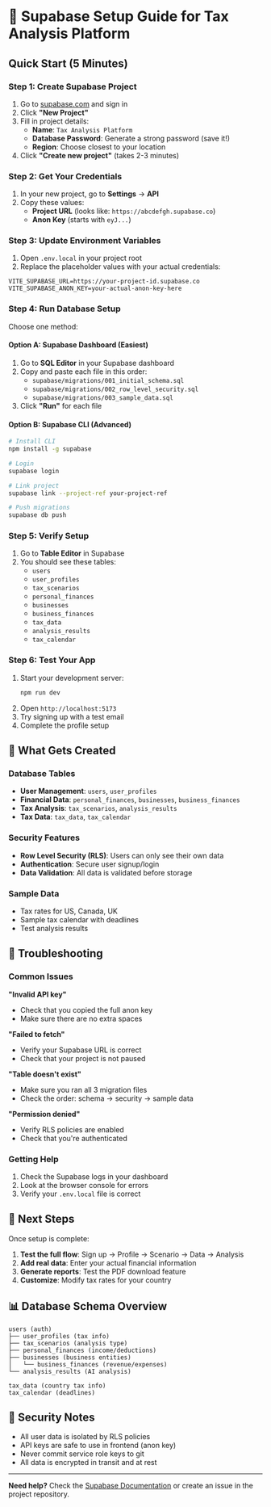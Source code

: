 # 🚀 Supabase Setup Guide for Tax Analysis Platform

## Quick Start (5 Minutes)

### Step 1: Create Supabase Project
1. Go to [supabase.com](https://supabase.com) and sign in
2. Click **"New Project"**
3. Fill in project details:
   - **Name**: `Tax Analysis Platform`
   - **Database Password**: Generate a strong password (save it!)
   - **Region**: Choose closest to your location
4. Click **"Create new project"** (takes 2-3 minutes)

### Step 2: Get Your Credentials
1. In your new project, go to **Settings** → **API**
2. Copy these values:
   - **Project URL** (looks like: `https://abcdefgh.supabase.co`)
   - **Anon Key** (starts with `eyJ...`)

### Step 3: Update Environment Variables
1. Open `.env.local` in your project root
2. Replace the placeholder values with your actual credentials:

```env
VITE_SUPABASE_URL=https://your-project-id.supabase.co
VITE_SUPABASE_ANON_KEY=your-actual-anon-key-here
```

### Step 4: Run Database Setup
Choose one method:

#### Option A: Supabase Dashboard (Easiest)
1. Go to **SQL Editor** in your Supabase dashboard
2. Copy and paste each file in this order:
   - `supabase/migrations/001_initial_schema.sql`
   - `supabase/migrations/002_row_level_security.sql`
   - `supabase/migrations/003_sample_data.sql`
3. Click **"Run"** for each file

#### Option B: Supabase CLI (Advanced)
```bash
# Install CLI
npm install -g supabase

# Login
supabase login

# Link project
supabase link --project-ref your-project-ref

# Push migrations
supabase db push
```

### Step 5: Verify Setup
1. Go to **Table Editor** in Supabase
2. You should see these tables:
   - `users`
   - `user_profiles`
   - `tax_scenarios`
   - `personal_finances`
   - `businesses`
   - `business_finances`
   - `tax_data`
   - `analysis_results`
   - `tax_calendar`

### Step 6: Test Your App
1. Start your development server:
   ```bash
   npm run dev
   ```
2. Open `http://localhost:5173`
3. Try signing up with a test email
4. Complete the profile setup

## 🔧 What Gets Created

### Database Tables
- **User Management**: `users`, `user_profiles`
- **Financial Data**: `personal_finances`, `businesses`, `business_finances`
- **Tax Analysis**: `tax_scenarios`, `analysis_results`
- **Tax Data**: `tax_data`, `tax_calendar`

### Security Features
- **Row Level Security (RLS)**: Users can only see their own data
- **Authentication**: Secure user signup/login
- **Data Validation**: All data is validated before storage

### Sample Data
- Tax rates for US, Canada, UK
- Sample tax calendar with deadlines
- Test analysis results

## 🚨 Troubleshooting

### Common Issues

**"Invalid API key"**
- Check that you copied the full anon key
- Make sure there are no extra spaces

**"Failed to fetch"**
- Verify your Supabase URL is correct
- Check that your project is not paused

**"Table doesn't exist"**
- Make sure you ran all 3 migration files
- Check the order: schema → security → sample data

**"Permission denied"**
- Verify RLS policies are enabled
- Check that you're authenticated

### Getting Help
1. Check the Supabase logs in your dashboard
2. Look at the browser console for errors
3. Verify your `.env.local` file is correct

## 🎯 Next Steps

Once setup is complete:
1. **Test the full flow**: Sign up → Profile → Scenario → Data → Analysis
2. **Add real data**: Enter your actual financial information
3. **Generate reports**: Test the PDF download feature
4. **Customize**: Modify tax rates for your country

## 📊 Database Schema Overview

```
users (auth)
├── user_profiles (tax info)
├── tax_scenarios (analysis type)
├── personal_finances (income/deductions)
├── businesses (business entities)
│   └── business_finances (revenue/expenses)
└── analysis_results (AI analysis)

tax_data (country tax info)
tax_calendar (deadlines)
```

## 🔐 Security Notes

- All user data is isolated by RLS policies
- API keys are safe to use in frontend (anon key)
- Never commit service role keys to git
- All data is encrypted in transit and at rest

---

**Need help?** Check the [Supabase Documentation](https://supabase.com/docs) or create an issue in the project repository.
